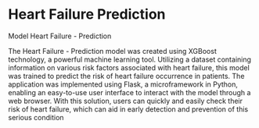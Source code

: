# Heart Failure Prediction
Model Heart Failure - Prediction 

The Heart Failure - Prediction model was created using XGBoost technology, a powerful machine learning tool. Utilizing a dataset containing information on various risk factors associated with heart failure, this model was trained to predict the risk of heart failure occurrence in patients. The application was implemented using Flask, a microframework in Python, enabling an easy-to-use user interface to interact with the model through a web browser. With this solution, users can quickly and easily check their risk of heart failure, which can aid in early detection and prevention of this serious condition 
